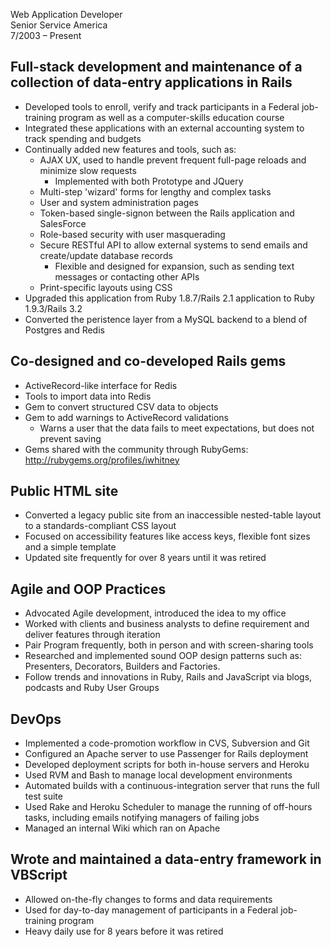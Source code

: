 Web Application Developer  
Senior Service America  
7/2003 &ndash; Present

## Full-stack development and maintenance of a collection of data-entry applications in Rails
- Developed tools to enroll, verify and track participants in a Federal job-training program as well as a computer-skills education course
- Integrated these applications with an external accounting system to track spending and budgets
- Continually added new features and tools, such as:
  - AJAX UX, used to handle prevent frequent full-page reloads and minimize slow requests
    - Implemented with both Prototype and JQuery
  - Multi-step 'wizard' forms for lengthy and complex tasks
  - User and system administration pages
  - Token-based single-signon between the Rails application and SalesForce
  - Role-based security with user masquerading
  - Secure RESTful API to allow external systems to send emails and create/update database records
    - Flexible and designed for expansion, such as sending text messages or contacting other APIs
  - Print-specific layouts using CSS
- Upgraded this application from Ruby 1.8.7/Rails 2.1 application to Ruby 1.9.3/Rails 3.2
- Converted the peristence layer from a MySQL backend to a blend of Postgres and Redis

## Co-designed and co-developed Rails gems
- ActiveRecord-like interface for Redis
- Tools to import data into Redis
- Gem to convert structured CSV data to objects
- Gem to add warnings to ActiveRecord validations
  - Warns a user that the data fails to meet expectations, but does not
    prevent saving
- Gems shared with the community through RubyGems: http://rubygems.org/profiles/iwhitney

## Public HTML site
- Converted a legacy public site from an inaccessible nested-table layout to a standards-compliant CSS layout
- Focused on accessibility features like access keys, flexible font sizes and a simple template
- Updated site frequently for over 8 years until it was retired

## Agile and OOP Practices
- Advocated Agile development, introduced the idea to my office
- Worked with clients and business analysts to define requirement and deliver features through iteration
- Pair Program frequently, both in person and with screen-sharing tools
- Researched and implemented sound OOP design patterns such as: Presenters, Decorators, Builders and Factories.
- Follow trends and innovations in Ruby, Rails and JavaScript via blogs, podcasts and Ruby User Groups

## DevOps
- Implemented a code-promotion workflow in CVS, Subversion and Git
- Configured an Apache server to use Passenger for Rails deployment
- Developed deployment scripts for both in-house servers and Heroku
- Used RVM and Bash to manage local development environments
- Automated builds with a continuous-integration server that runs the full test suite
- Used Rake and Heroku Scheduler to manage the running of off-hours tasks, including emails notifying managers of failing jobs
- Managed an internal Wiki which ran on Apache

## Wrote and maintained a data-entry framework in VBScript
- Allowed on-the-fly changes to forms and data requirements
- Used for day-to-day management of participants in a Federal job-training program
- Heavy daily use for 8 years before it was retired
